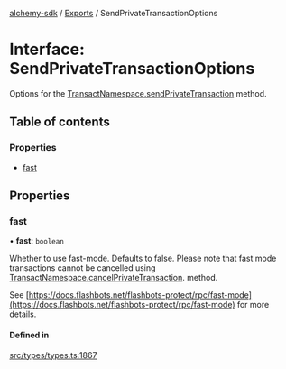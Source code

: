[alchemy-sdk](../README.md) / [Exports](../modules.md) / SendPrivateTransactionOptions

# Interface: SendPrivateTransactionOptions

Options for the [TransactNamespace.sendPrivateTransaction](../classes/TransactNamespace.md#sendprivatetransaction) method.

## Table of contents

### Properties

- [fast](SendPrivateTransactionOptions.md#fast)

## Properties

### fast

• **fast**: `boolean`

Whether to use fast-mode. Defaults to false. Please note that fast mode
transactions cannot be cancelled using
[TransactNamespace.cancelPrivateTransaction](../classes/TransactNamespace.md#cancelprivatetransaction). method.

See [https://docs.flashbots.net/flashbots-protect/rpc/fast-mode](https://docs.flashbots.net/flashbots-protect/rpc/fast-mode) for
more details.

#### Defined in

[src/types/types.ts:1867](https://github.com/alchemyplatform/alchemy-sdk-js/blob/4483414/src/types/types.ts#L1867)

